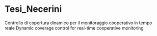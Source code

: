 # Tesi_Necerini
Controllo di copertura dinamico per il monitoraggio cooperativo in tempo reale
Dynamic coverage control for real-time cooperative monitoring
